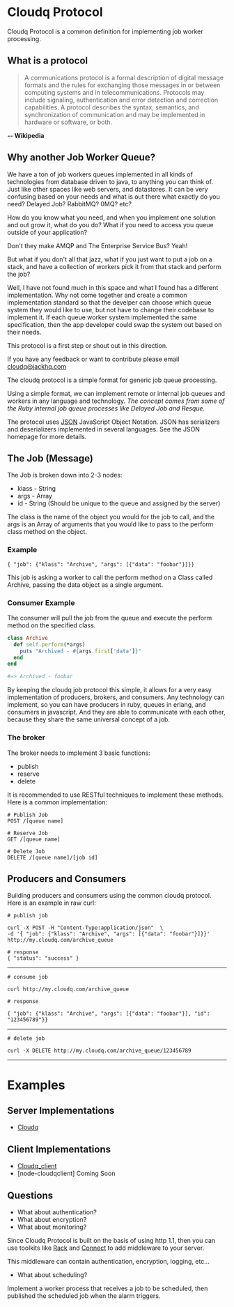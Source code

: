 # Cloudq Protocol

Cloudq Protocol is a common definition for implementing job worker processing.

## What is a protocol

<blockquote>
A communications protocol is a formal description of digital message formats and the rules for exchanging those messages in or between computing systems and in telecommunications. Protocols may include signaling, authentication and error detection and correction capabilities. A protocol describes the syntax, semantics, and synchronization of communication and may be implemented in hardware or software, or both.
</blockquote>

__-- Wikipedia__

## Why another Job Worker Queue?

We have a ton of job workers queues implemented in all kinds of technologies from
database driven to java, to anything you can think of.  Just like other spaces like
web servers, and datastores.  It can be very confusing based on your needs and what is out there what exactly do you need?  Delayed Job?  RabbitMQ?  0MQ? etc?

How do you know what you need, and when you implement one solution and out grow it, what do you do?  What if you need to access you queue outside of your application?

Don't they make AMQP and The Enterprise Service Bus?  Yeah!

But what if you don't all that jazz, what if you just want to put a job on a stack, and have a collection of workers pick it from that stack and perform the job?

Well, I have not found much in this space and what I found has a different implementation.  Why not come together and create a common implementation standard so that the develper can choose which queue system they would like to use, but not have to change their codebase to implement it.  If each queue worker system implemented the same specification, then the app developer could swap the system out based on their needs.

This protocol is a first step or shout out in this direction.

If you have any feedback or want to contribute please email cloudq@jackhq.com




The cloudq protocol is a simple format for generic job queue processing.  

Using a simple format, we can implement remote or internal job queues and workers in any language and technology.  _The concept comes from some of the Ruby internal job queue processes like Delayed Job and Resque._ 

The protocol uses [JSON](http://www.json.org) JavaScript Object Notation.  JSON has serializers and deserializers implemented in several languages.  See the JSON homepage for more details.


## The Job (Message)

The Job is broken down into 2-3 nodes:

* klass - String
* args - Array
* id - String (Should be unique to the queue and assigned by the server)

The class is the name of the object you would for the job to call, and the args is an Array of arguments that you would like to pass to the perform class method on the object.

### Example

    { "job": {"klass": "Archive", "args": [{"data": "foobar"}]}}
    
This job is asking a worker to call the perform method on a Class called Archive, passing the data object as a single argument.

### Consumer Example

The consumer will pull the job from the queue and execute the perform method
on the specified class.

``` ruby
class Archive
  def self.perform(*args)
    puts "Archived - #{args.first['data']}"
  end
end

#=> Archived - foobar
```

By keeping the cloudq job protocol this simple, it allows for a very easy implementation of producers, brokers, and consumers.  Any technology
can implement, so you can have producers in ruby, queues in erlang, and consumers 
in javascript.  And they are able to communicate with each other, because they share the same universal concept of a job.

### The broker

The broker needs to implement 3 basic functions:

* publish
* reserve
* delete

It is recommended to use RESTful techniques to implement these methods.  Here is a common implementation:

    # Publish Job
    POST /[queue name]

    # Reserve Job
    GET /[queue name]

    # Delete Job
    DELETE /[queue name]/[job id]


## Producers and Consumers

Building producers and consumers using the common cloudq protocol.   Here is an example in raw curl:

    # publish job
    
    curl -X POST -H "Content-Type:application/json"  \ 
    -d '{ "job": {"klass": "Archive", "args": [{"data": "foobar"}]}}' http://my.cloudq.com/archive_queue
    
    # response
    { "status": "success" }
    
---

    # consume job
    
    curl http://my.cloudq.com/archive_queue
    
    # response
    
    { "job": {"klass": "Archive", "args": [{"data": "foobar"}], "id": "123456789"}}
    
---
    
    # delete job
    
    curl -X DELETE http://my.cloudq.com/archive_queue/123456789
    

---

# Examples

## Server Implementations

* [Cloudq](https://github.com/twilson63/cloudq)

## Client Implementations

* [Cloudq_client](https://github.com/twilson63/cloudq_client)
* [node-cloudqclient] Coming Soon



## Questions

* What about authentication?
* What about encryption?
* What about monitoring?

Since Cloudq Protocol is built on the basis of using http 1.1, then you can use toolkits like [Rack](http://rack.rubyforge.org/) and [Connect](http://senchalabs.github.com/connect/) to add middleware to your server.

This middleware can contain authentication, encryption, logging, etc...

* What about scheduling?

Implement a worker process that receives a job to be scheduled, then published the 
scheduled job when the alarm triggers.


